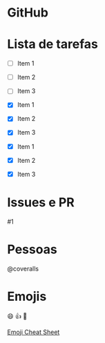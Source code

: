 # GitHub

# Lista de tarefas

* [ ] Item 1
* [ ] Item 2
* [ ] Item 3

* [x] Item 1
* [x] Item 2
* [x] Item 3

* [X] Item 1
* [X] Item 2
* [X] Item 3

# Issues e PR

#1

# Pessoas

@coveralls

# Emojis

:smile: :+1: :shit:

[Emoji Cheat Sheet](http://www.emoji-cheat-sheet.com/)
